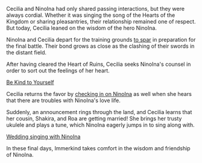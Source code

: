 <!-- title: The Knight and the Hero -->

Cecilia and NinoIna had only shared passing interactions, but they were always cordial. Whether it was singing the song of the Hearts of the Kingdom or sharing pleasantries, their relationship remained one of respect. But today, Cecilia leaned on the wisdom of the hero NinoIna.

NinoIna and Cecilia depart for the training grounds [to spar](https://www.youtube.com/watch?v=wYTiK9cm_bo&t=6470s) in preparation for the final battle. Their bond grows as close as the clashing of their swords in the distant field.

After having cleared the Heart of Ruins, Cecilia seeks NinoIna's counsel in order to sort out the feelings of her heart.

[Be Kind to Yourself](#embed:https://www.youtube.com/watch?v=wYTiK9cm_bo&t=9750s)

Cecilia returns the favor by [checking in on NinoIna](https://www.youtube.com/watch?v=wYTiK9cm_bo&t=10940s) as well when she hears that there are troubles with NinoIna's love life.

Suddenly, an announcement rings through the land, and Cecilia learns that her cousin, Shakira, and Roa are getting married! She brings her trusty ukulele and plays a tune, which NinoIna eagerly jumps in to sing along with.

[Wedding singing with NinoIna](#embed:https://www.youtube.com/live/wYTiK9cm_bo?si=9Mkh4yfK-FLDQOC6&t=11252)

In these final days, Immerkind takes comfort in the wisdom and friendship of NinoIna.
